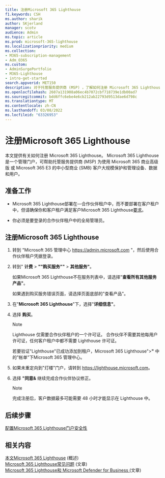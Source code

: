 ```yaml
---
title: 注册Microsoft 365 Lighthouse
f1.keywords: CSH
ms.author: sharik
author: SKjerland
manager: scotv
audience: Admin
ms.topic: article
ms.prod: microsoft-365-lighthouse
ms.localizationpriority: medium
ms.collection:
- M365-subscription-management
- Adm_O365
ms.custom:
- AdminSurgePortfolio
- M365-Lighthouse
- intro-get-started
search.appverid: MET150
description: 对于托管服务提供商 (MSP) ，了解如何注册 Microsoft 365 Lighthouse。
ms.openlocfilehash: 2607a131908a06ec4b7072cbf718739e1db00ad7
ms.sourcegitcommit: bdd6ffc6ebe4e6cb212ab22793d9513dae6d798c
ms.translationtype: MT
ms.contentlocale: zh-CN
ms.lasthandoff: 03/08/2022
ms.locfileid: "63326953"
---
```

# <a name="sign-up-for-microsoft-365-lighthouse"></a>注册Microsoft 365 Lighthouse

本文提供有关如何注册 Microsoft 365 Lighthouse。 Microsoft 365 Lighthouse 是一个管理门户，可帮助托管服务提供商 (MSP) 为使用 Microsoft 365 商业高级版 或 Microsoft 365 E3 的中小型商业 (SMB) 客户大规模保护和管理设备、数据和用户。 

## <a name="before-you-begin"></a>准备工作

- Microsoft 365 Lighthouse部署在&mdash;合作伙伴租户中，而不要部署在客户租户中，但请确保你和客户租户满足客户Microsoft 365 Lighthouse[要求](m365-lighthouse-requirements.md)。

- 你必须是要登录的合作伙伴租户中的全局管理员。

## <a name="steps-to-sign-up-for-microsoft-365-lighthouse"></a>注册Microsoft 365 Lighthouse

1. 转到 "Microsoft 365 管理中心 <a href="https://go.microsoft.com/fwlink/p/?linkid=2024339" target="_blank">https://admin.microsoft.com</a> "，然后使用合作伙伴租户凭据登录。 

1. 转到" **计费** > **""购买服务""** > **其他服务"**。

    如果Microsoft 365 Lighthouse不在服务列表中，请选择"**查看所有其他服务产品"**。

    如果遇到购买服务错误页面，请选择页面底部的"查看产品"。

1. 在"**Microsoft 365 Lighthouse**"下，选择"**详细信息"**。 

1. 选择 **购买**。

    > [!NOTE]
    > Lighthouse 仅需要合作伙伴租户的一个许可证。 合作伙伴不需要其他每用户许可证，任何客户租户中都不需要 Lighthouse 许可证。 

    若要验证"Lighthouse"已成功添加到租户，Microsoft 365 Lighthouse">**"** 中的"帐单"下Microsoft 365 管理中心。

1. 如果未重定向到"灯楼"门户，请转到 <a href="https://go.microsoft.com/fwlink/p/?linkid=2168110" target="_blank">https://lighthouse.microsoft.com</a>。

1. 选择 **"同意&** 继续完成合作伙伴协议修正。

    > [!NOTE]
    > 完成注册后，客户数据最多可能需要 48 小时才能显示在 Lighthouse 中。

## <a name="next-steps"></a>后续步骤

[配置Microsoft 365 Lighthouse门户安全性](m365-lighthouse-configure-portal-security.md) 

## <a name="related-content"></a>相关内容

[本文Microsoft 365 Lighthouse](m365-lighthouse-overview.md) (概述)    
[Microsoft 365 Lighthouse常见问题](m365-lighthouse-faq.yml) (文章)    
[Microsoft 365 Lighthouse和 Microsoft Defender for Business (](../security/defender-business/mdb-lighthouse-integration.md)文章) 
